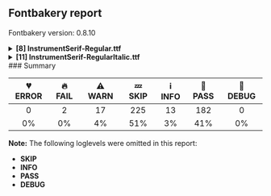 ## Fontbakery report

Fontbakery version: 0.8.10

<details><summary><b>[8] InstrumentSerif-Regular.ttf</b></summary><div><details><summary>⚠ <b>WARN:</b> Checking OS/2 achVendID. (<a href="https://font-bakery.readthedocs.io/en/stable/fontbakery/profiles/googlefonts.html#com.google.fonts/check/vendor_id">com.google.fonts/check/vendor_id</a>)</summary><div>


* ⚠ **WARN** OS/2 VendorID value 'NONE' is not yet recognized. If you registered it recently, then it's safe to ignore this warning message. Otherwise, you should set it to your own unique 4 character code, and register it with Microsoft at https://www.microsoft.com/typography/links/vendorlist.aspx
 [code: unknown]
</div></details><details><summary>⚠ <b>WARN:</b> Are there caret positions declared for every ligature? (<a href="https://font-bakery.readthedocs.io/en/stable/fontbakery/profiles/googlefonts.html#com.google.fonts/check/ligature_carets">com.google.fonts/check/ligature_carets</a>)</summary><div>


* ⚠ **WARN** This font lacks caret position values for ligature glyphs on its GDEF table. [code: lacks-caret-pos]
</div></details><details><summary>⚠ <b>WARN:</b> Is there kerning info for non-ligated sequences? (<a href="https://font-bakery.readthedocs.io/en/stable/fontbakery/profiles/googlefonts.html#com.google.fonts/check/kerning_for_non_ligated_sequences">com.google.fonts/check/kerning_for_non_ligated_sequences</a>)</summary><div>


* ⚠ **WARN** GPOS table lacks kerning info for the following non-ligated sequences:

	- f + f

	- f + i

	- i + f

	- f + l

	- l + i 

	- And i + l [code: lacks-kern-info]
</div></details><details><summary>⚠ <b>WARN:</b> Ensure fonts have ScriptLangTags declared on the 'meta' table. (<a href="https://font-bakery.readthedocs.io/en/stable/fontbakery/profiles/googlefonts.html#com.google.fonts/check/meta/script_lang_tags">com.google.fonts/check/meta/script_lang_tags</a>)</summary><div>


* ⚠ **WARN** This font file does not have a 'meta' table. [code: lacks-meta-table]
</div></details><details><summary>⚠ <b>WARN:</b> Font contains '.notdef' as its first glyph? (<a href="https://font-bakery.readthedocs.io/en/stable/fontbakery/profiles/universal.html#com.google.fonts/check/mandatory_glyphs">com.google.fonts/check/mandatory_glyphs</a>)</summary><div>


* ⚠ **WARN** Glyph '.notdef' should contain a drawing, but it is empty. [code: empty]
</div></details><details><summary>⚠ <b>WARN:</b> Check if each glyph has the recommended amount of contours. (<a href="https://font-bakery.readthedocs.io/en/stable/fontbakery/profiles/universal.html#com.google.fonts/check/contour_count">com.google.fonts/check/contour_count</a>)</summary><div>


* ⚠ **WARN** This check inspects the glyph outlines and detects the total number of contours in each of them. The expected values are infered from the typical ammounts of contours observed in a large collection of reference font families. The divergences listed below may simply indicate a significantly different design on some of your glyphs. On the other hand, some of these may flag actual bugs in the font such as glyphs mapped to an incorrect codepoint. Please consider reviewing the design and codepoint assignment of these to make sure they are correct.

The following glyphs do not have the recommended number of contours:

	- Glyph name: aogonek	Contours detected: 3	Expected: 2

	- Glyph name: eogonek	Contours detected: 3	Expected: 2

	- Glyph name: Uogonek	Contours detected: 2	Expected: 1

	- Glyph name: uogonek	Contours detected: 2	Expected: 1

	- Glyph name: Uogonek	Contours detected: 2	Expected: 1

	- Glyph name: aogonek	Contours detected: 3	Expected: 2

	- Glyph name: eogonek	Contours detected: 3	Expected: 2 

	- And Glyph name: uogonek	Contours detected: 2	Expected: 1
 [code: contour-count]
</div></details><details><summary>⚠ <b>WARN:</b> Ensure dotted circle glyph is present and can attach marks. (<a href="https://font-bakery.readthedocs.io/en/stable/fontbakery/profiles/universal.html#com.google.fonts/check/dotted_circle">com.google.fonts/check/dotted_circle</a>)</summary><div>


* ⚠ **WARN** No dotted circle glyph present [code: missing-dotted-circle]
</div></details><details><summary>⚠ <b>WARN:</b> Are there any misaligned on-curve points? (<a href="https://font-bakery.readthedocs.io/en/stable/fontbakery/profiles/<Section: Outline Correctness Checks>.html#com.google.fonts/check/outline_alignment_miss">com.google.fonts/check/outline_alignment_miss</a>)</summary><div>


* ⚠ **WARN** The following glyphs have on-curve points which have potentially incorrect y coordinates:

	* five (U+0035): X=76.5,Y=-1.0 (should be at baseline 0?)

	* C (U+0043): X=366.5,Y=-1.5 (should be at baseline 0?)

	* G (U+0047): X=363.0,Y=-1.5 (should be at baseline 0?)

	* N (U+004E): X=445.5,Y=-2.0 (should be at baseline 0?)

	* Q (U+0051): X=222.0,Y=-1.0 (should be at baseline 0?)

	* d (U+0064): X=303.0,Y=512.0 (should be at x-height 510?)

	* g (U+0067): X=243.0,Y=508.0 (should be at x-height 510?)

	* g (U+0067): X=283.0,Y=508.0 (should be at x-height 510?)

	* g (U+0067): X=294.5,Y=1.5 (should be at baseline 0?)

	* g (U+0067): X=121.0,Y=-1.0 (should be at baseline 0?)

	* p (U+0070): X=159.0,Y=2.0 (should be at baseline 0?)

	* s (U+0073): X=213.0,Y=511.5 (should be at x-height 510?)

	* t (U+0074): X=19.0,Y=508.0 (should be at x-height 510?)

	* u (U+0075): X=123.0,Y=2.0 (should be at baseline 0?)

	* v (U+0076): X=181.0,Y=2.0 (should be at baseline 0?)

	* v (U+0076): X=207.0,Y=2.0 (should be at baseline 0?)

	* Ccedilla (U+00C7): X=366.5,Y=-1.5 (should be at baseline 0?)

	* Ntilde (U+00D1): X=445.5,Y=-2.0 (should be at baseline 0?)

	* atilde (U+00E3): X=137.0,Y=718.0 (should be at cap-height 720?)

	* ntilde (U+00F1): X=172.0,Y=718.0 (should be at cap-height 720?)

	* otilde (U+00F5): X=141.0,Y=718.0 (should be at cap-height 720?)

	* ugrave (U+00F9): X=123.0,Y=2.0 (should be at baseline 0?)

	* uacute (U+00FA): X=123.0,Y=2.0 (should be at baseline 0?)

	* ucircumflex (U+00FB): X=123.0,Y=2.0 (should be at baseline 0?)

	* udieresis (U+00FC): X=123.0,Y=2.0 (should be at baseline 0?)

	* thorn (U+00FE): X=159.0,Y=2.0 (should be at baseline 0?)

	* abreve (U+0103): X=81.0,Y=718.0 (should be at cap-height 720?)

	* abreve (U+0103): X=319.0,Y=718.0 (should be at cap-height 720?)

	* Cacute (U+0106): X=366.5,Y=-1.5 (should be at baseline 0?)

	* Cdotaccent (U+010A): X=366.5,Y=-1.5 (should be at baseline 0?)

	* Ccaron (U+010C): X=366.5,Y=-1.5 (should be at baseline 0?)

	* Gbreve (U+011E): X=363.0,Y=-1.5 (should be at baseline 0?)

	* gbreve (U+011F): X=294.5,Y=1.5 (should be at baseline 0?)

	* gbreve (U+011F): X=121.0,Y=-1.0 (should be at baseline 0?)

	* gbreve (U+011F): X=77.0,Y=718.0 (should be at cap-height 720?)

	* gbreve (U+011F): X=315.0,Y=718.0 (should be at cap-height 720?)

	* Gdotaccent (U+0120): X=363.0,Y=-1.5 (should be at baseline 0?)

	* gdotaccent (U+0121): X=294.5,Y=1.5 (should be at baseline 0?)

	* gdotaccent (U+0121): X=121.0,Y=-1.0 (should be at baseline 0?)

	* uni0122 (U+0122): X=363.0,Y=-1.5 (should be at baseline 0?)

	* uni0123 (U+0123): X=294.5,Y=1.5 (should be at baseline 0?)

	* uni0123 (U+0123): X=121.0,Y=-1.0 (should be at baseline 0?)

	* Nacute (U+0143): X=445.5,Y=-2.0 (should be at baseline 0?)

	* uni0145 (U+0145): X=445.5,Y=-2.0 (should be at baseline 0?)

	* Ncaron (U+0147): X=445.5,Y=-2.0 (should be at baseline 0?)

	* umacron (U+016B): X=123.0,Y=2.0 (should be at baseline 0?)

	* ubreve (U+016D): X=123.0,Y=2.0 (should be at baseline 0?)

	* ubreve (U+016D): X=97.0,Y=718.0 (should be at cap-height 720?)

	* ubreve (U+016D): X=335.0,Y=718.0 (should be at cap-height 720?)

	* uring (U+016F): X=123.0,Y=2.0 (should be at baseline 0?)

	* uhungarumlaut (U+0171): X=123.0,Y=2.0 (should be at baseline 0?)

	* uogonek (U+0173): X=123.0,Y=2.0 (should be at baseline 0?)

	* breve (U+02D8): X=85.0,Y=718.0 (should be at cap-height 720?)

	* breve (U+02D8): X=323.0,Y=718.0 (should be at cap-height 720?)

	* tilde (U+02DC): X=163.0,Y=718.0 (should be at cap-height 720?)

	* tildecomb (U+0303): X=163.0,Y=718.0 (should be at cap-height 720?)

	* uni0306 (U+0306): X=85.0,Y=718.0 (should be at cap-height 720?)

	* uni0306 (U+0306): X=323.0,Y=718.0 (should be at cap-height 720?)

	* uni1E9E (U+1E9E): X=279.5,Y=-0.5 (should be at baseline 0?) 

	* And Euro (U+20AC): X=383.0,Y=-1.5 (should be at baseline 0?) [code: found-misalignments]
</div></details><br></div></details><details><summary><b>[11] InstrumentSerif-RegularItalic.ttf</b></summary><div><details><summary>🔥 <b>FAIL:</b> Check font names are correct (<a href="https://font-bakery.readthedocs.io/en/stable/fontbakery/profiles/googlefonts.html#com.google.fonts/check/font_names">com.google.fonts/check/font_names</a>)</summary><div>


* 🔥 **FAIL** Font names are incorrect:

| nameID | current | expected |
| :--- | :--- | :--- |
| Family Name | Instrument Serif Italic | Instrument Serif |
| Subfamily Name | Regular | Italic |
| Full Name | Instrument Serif Regular Italic | Instrument Serif Italic |
| Poscript Name | InstrumentSerif-RegularItalic | InstrumentSerif-Italic |
| Typographic Family Name | Instrument Serif | N/A |
| Typographic Subfamily Name | Regular Italic | N/A | [code: bad-names]
</div></details><details><summary>🔥 <b>FAIL:</b> Does full font name begin with the font family name? (<a href="https://font-bakery.readthedocs.io/en/stable/fontbakery/profiles/name.html#com.google.fonts/check/name/match_familyname_fullfont">com.google.fonts/check/name/match_familyname_fullfont</a>)</summary><div>


* 🔥 **FAIL** On the 'name' table, the full font name 'Instrument Serif Regular Italic' does not begin with the font family name 'Instrument Serif Italic' in platformID 3, encodingID 1, languageID 1033(0409), and nameID 1. [code: mismatch-font-names]
</div></details><details><summary>⚠ <b>WARN:</b> Checking OS/2 achVendID. (<a href="https://font-bakery.readthedocs.io/en/stable/fontbakery/profiles/googlefonts.html#com.google.fonts/check/vendor_id">com.google.fonts/check/vendor_id</a>)</summary><div>


* ⚠ **WARN** OS/2 VendorID value 'NONE' is not yet recognized. If you registered it recently, then it's safe to ignore this warning message. Otherwise, you should set it to your own unique 4 character code, and register it with Microsoft at https://www.microsoft.com/typography/links/vendorlist.aspx
 [code: unknown]
</div></details><details><summary>⚠ <b>WARN:</b> Are there caret positions declared for every ligature? (<a href="https://font-bakery.readthedocs.io/en/stable/fontbakery/profiles/googlefonts.html#com.google.fonts/check/ligature_carets">com.google.fonts/check/ligature_carets</a>)</summary><div>


* ⚠ **WARN** This font lacks caret position values for ligature glyphs on its GDEF table. [code: lacks-caret-pos]
</div></details><details><summary>⚠ <b>WARN:</b> Is there kerning info for non-ligated sequences? (<a href="https://font-bakery.readthedocs.io/en/stable/fontbakery/profiles/googlefonts.html#com.google.fonts/check/kerning_for_non_ligated_sequences">com.google.fonts/check/kerning_for_non_ligated_sequences</a>)</summary><div>


* ⚠ **WARN** GPOS table lacks kerning info for the following non-ligated sequences:

	- f + f

	- f + i

	- i + f

	- f + l

	- l + i 

	- And i + l [code: lacks-kern-info]
</div></details><details><summary>⚠ <b>WARN:</b> Combined length of family and style must not exceed 27 characters. (<a href="https://font-bakery.readthedocs.io/en/stable/fontbakery/profiles/googlefonts.html#com.google.fonts/check/name/family_and_style_max_length">com.google.fonts/check/name/family_and_style_max_length</a>)</summary><div>


* ⚠ **WARN** The combined length of family and style exceeds 27 chars in the following 'WINDOWS' entries:
 FONT_FAMILY_NAME = 'Instrument Serif Italic' / SUBFAMILY_NAME = 'Regular'

Please take a look at the conversation at https://github.com/googlefonts/fontbakery/issues/2179 in order to understand the reasoning behind these name table records max-length criteria. [code: too-long]
</div></details><details><summary>⚠ <b>WARN:</b> Ensure fonts have ScriptLangTags declared on the 'meta' table. (<a href="https://font-bakery.readthedocs.io/en/stable/fontbakery/profiles/googlefonts.html#com.google.fonts/check/meta/script_lang_tags">com.google.fonts/check/meta/script_lang_tags</a>)</summary><div>


* ⚠ **WARN** This font file does not have a 'meta' table. [code: lacks-meta-table]
</div></details><details><summary>⚠ <b>WARN:</b> Font contains '.notdef' as its first glyph? (<a href="https://font-bakery.readthedocs.io/en/stable/fontbakery/profiles/universal.html#com.google.fonts/check/mandatory_glyphs">com.google.fonts/check/mandatory_glyphs</a>)</summary><div>


* ⚠ **WARN** Glyph '.notdef' should contain a drawing, but it is empty. [code: empty]
</div></details><details><summary>⚠ <b>WARN:</b> Check if each glyph has the recommended amount of contours. (<a href="https://font-bakery.readthedocs.io/en/stable/fontbakery/profiles/universal.html#com.google.fonts/check/contour_count">com.google.fonts/check/contour_count</a>)</summary><div>


* ⚠ **WARN** This check inspects the glyph outlines and detects the total number of contours in each of them. The expected values are infered from the typical ammounts of contours observed in a large collection of reference font families. The divergences listed below may simply indicate a significantly different design on some of your glyphs. On the other hand, some of these may flag actual bugs in the font such as glyphs mapped to an incorrect codepoint. Please consider reviewing the design and codepoint assignment of these to make sure they are correct.

The following glyphs do not have the recommended number of contours:

	- Glyph name: aogonek	Contours detected: 3	Expected: 2

	- Glyph name: eogonek	Contours detected: 3	Expected: 2

	- Glyph name: Uogonek	Contours detected: 2	Expected: 1

	- Glyph name: uogonek	Contours detected: 2	Expected: 1

	- Glyph name: Uogonek	Contours detected: 2	Expected: 1

	- Glyph name: aogonek	Contours detected: 3	Expected: 2

	- Glyph name: eogonek	Contours detected: 3	Expected: 2 

	- And Glyph name: uogonek	Contours detected: 2	Expected: 1
 [code: contour-count]
</div></details><details><summary>⚠ <b>WARN:</b> Ensure dotted circle glyph is present and can attach marks. (<a href="https://font-bakery.readthedocs.io/en/stable/fontbakery/profiles/universal.html#com.google.fonts/check/dotted_circle">com.google.fonts/check/dotted_circle</a>)</summary><div>


* ⚠ **WARN** No dotted circle glyph present [code: missing-dotted-circle]
</div></details><details><summary>⚠ <b>WARN:</b> Are there any misaligned on-curve points? (<a href="https://font-bakery.readthedocs.io/en/stable/fontbakery/profiles/<Section: Outline Correctness Checks>.html#com.google.fonts/check/outline_alignment_miss">com.google.fonts/check/outline_alignment_miss</a>)</summary><div>


* ⚠ **WARN** The following glyphs have on-curve points which have potentially incorrect y coordinates:

	* quotedbl (U+0022): X=251.5,Y=719.0 (should be at cap-height 720?)

	* quotedbl (U+0022): X=390.5,Y=719.0 (should be at cap-height 720?)

	* ampersand (U+0026): X=407.5,Y=719.5 (should be at cap-height 720?)

	* quotesingle (U+0027): X=251.5,Y=719.0 (should be at cap-height 720?)

	* comma (U+002C): X=41.5,Y=1.5 (should be at baseline 0?)

	* five (U+0035): X=45.0,Y=-1.0 (should be at baseline 0?)

	* six (U+0036): X=468.0,Y=719.0 (should be at cap-height 720?)

	* semicolon (U+003B): X=41.5,Y=1.5 (should be at baseline 0?)

	* G (U+0047): X=302.0,Y=2.0 (should be at baseline 0?)

	* Q (U+0051): X=166.0,Y=1.0 (should be at baseline 0?)

	* grave (U+0060): X=248.0,Y=719.0 (should be at cap-height 720?)

	* a (U+0061): X=326.0,Y=508.5 (should be at x-height 510?)

	* d (U+0064): X=354.0,Y=508.0 (should be at x-height 510?)

	* f (U+0066): X=247.0,Y=722.0 (should be at cap-height 720?)

	* g (U+0067): X=341.0,Y=509.0 (should be at x-height 510?)

	* p (U+0070): X=100.0,Y=2.0 (should be at baseline 0?)

	* q (U+0071): X=326.0,Y=508.5 (should be at x-height 510?)

	* s (U+0073): X=46.5,Y=1.0 (should be at baseline 0?)

	* s (U+0073): X=255.5,Y=508.0 (should be at x-height 510?)

	* z (U+007A): X=190.0,Y=1.5 (should be at baseline 0?)

	* germandbls (U+00DF): X=200.0,Y=-0.5 (should be at baseline 0?)

	* agrave (U+00E0): X=289.0,Y=719.0 (should be at cap-height 720?)

	* atilde (U+00E3): X=271.0,Y=718.0 (should be at cap-height 720?)

	* aring (U+00E5): X=240.5,Y=718.5 (should be at cap-height 720?)

	* egrave (U+00E8): X=266.0,Y=719.0 (should be at cap-height 720?)

	* igrave (U+00EC): X=196.0,Y=719.0 (should be at cap-height 720?)

	* ntilde (U+00F1): X=295.0,Y=718.0 (should be at cap-height 720?)

	* ograve (U+00F2): X=259.0,Y=719.0 (should be at cap-height 720?)

	* otilde (U+00F5): X=241.0,Y=718.0 (should be at cap-height 720?)

	* ugrave (U+00F9): X=286.0,Y=719.0 (should be at cap-height 720?)

	* thorn (U+00FE): X=88.0,Y=2.0 (should be at baseline 0?)

	* abreve (U+0103): X=226.0,Y=718.0 (should be at cap-height 720?)

	* abreve (U+0103): X=462.0,Y=718.0 (should be at cap-height 720?)

	* dcaron (U+010F): X=603.5,Y=721.5 (should be at cap-height 720?)

	* Gbreve (U+011E): X=302.0,Y=2.0 (should be at baseline 0?)

	* gbreve (U+011F): X=190.0,Y=718.0 (should be at cap-height 720?)

	* gbreve (U+011F): X=426.0,Y=718.0 (should be at cap-height 720?)

	* Gdotaccent (U+0120): X=302.0,Y=2.0 (should be at baseline 0?)

	* uni0122 (U+0122): X=302.0,Y=2.0 (should be at baseline 0?)

	* lcaron (U+013E): X=369.5,Y=721.5 (should be at cap-height 720?)

	* sacute (U+015B): X=46.5,Y=1.0 (should be at baseline 0?)

	* scedilla (U+015F): X=46.5,Y=1.0 (should be at baseline 0?)

	* scaron (U+0161): X=46.5,Y=1.0 (should be at baseline 0?)

	* ubreve (U+016D): X=223.0,Y=718.0 (should be at cap-height 720?)

	* ubreve (U+016D): X=459.0,Y=718.0 (should be at cap-height 720?)

	* uring (U+016F): X=237.5,Y=718.5 (should be at cap-height 720?)

	* zacute (U+017A): X=190.0,Y=1.5 (should be at baseline 0?)

	* zdotaccent (U+017C): X=190.0,Y=1.5 (should be at baseline 0?)

	* zcaron (U+017E): X=190.0,Y=1.5 (should be at baseline 0?)

	* uni0219 (U+0219): X=46.5,Y=1.0 (should be at baseline 0?)

	* breve (U+02D8): X=192.0,Y=718.0 (should be at cap-height 720?)

	* breve (U+02D8): X=428.0,Y=718.0 (should be at cap-height 720?)

	* ring (U+02DA): X=172.5,Y=718.5 (should be at cap-height 720?)

	* tilde (U+02DC): X=257.0,Y=718.0 (should be at cap-height 720?)

	* gravecomb (U+0300): X=248.0,Y=719.0 (should be at cap-height 720?)

	* tildecomb (U+0303): X=257.0,Y=718.0 (should be at cap-height 720?)

	* uni0306 (U+0306): X=192.0,Y=718.0 (should be at cap-height 720?)

	* uni0306 (U+0306): X=428.0,Y=718.0 (should be at cap-height 720?)

	* uni030A (U+030A): X=172.5,Y=718.5 (should be at cap-height 720?)

	* wgrave (U+1E81): X=389.0,Y=719.0 (should be at cap-height 720?)

	* ygrave (U+1EF3): X=260.0,Y=719.0 (should be at cap-height 720?)

	* quoteleft (U+2018): X=230.5,Y=722.0 (should be at cap-height 720?)

	* quotesinglbase (U+201A): X=16.5,Y=2.0 (should be at baseline 0?)

	* quotedblleft (U+201C): X=230.5,Y=722.0 (should be at cap-height 720?)

	* quotedblleft (U+201C): X=380.5,Y=722.0 (should be at cap-height 720?)

	* quotedblbase (U+201E): X=16.5,Y=2.0 (should be at baseline 0?) 

	* And quotedblbase (U+201E): X=166.5,Y=2.0 (should be at baseline 0?) [code: found-misalignments]
</div></details><br></div></details>
### Summary

| 💔 ERROR | 🔥 FAIL | ⚠ WARN | 💤 SKIP | ℹ INFO | 🍞 PASS | 🔎 DEBUG |
|:-----:|:----:|:----:|:----:|:----:|:----:|:----:|
| 0 | 2 | 17 | 225 | 13 | 182 | 0 |
| 0% | 0% | 4% | 51% | 3% | 41% | 0% |

**Note:** The following loglevels were omitted in this report:
* **SKIP**
* **INFO**
* **PASS**
* **DEBUG**
